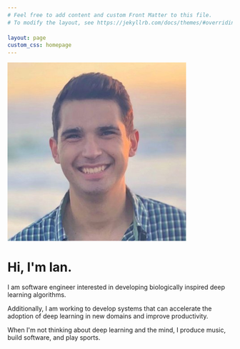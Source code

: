 ```yaml
---
# Feel free to add content and custom Front Matter to this file.
# To modify the layout, see https://jekyllrb.com/docs/themes/#overriding-theme-defaults

layout: page
custom_css: homepage
---
```

<img class="profile-pic" src="/assets/avatar21.jpeg">
<br/>

# Hi, I'm Ian.
I am software engineer interested in developing biologically inspired deep learning algorithms.

Additionally, I am working to develop systems that can accelerate the adoption of deep learning in new domains and improve productivity.

When I'm not thinking about deep learning and the mind, I produce music, build software, and play sports.


